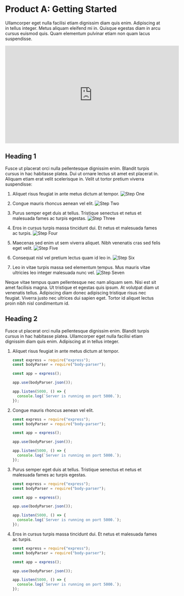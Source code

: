 # Product A: Getting Started

Ullamcorper eget nulla facilisi etiam dignissim diam quis enim. Adipiscing at in tellus integer. Metus aliquam eleifend mi in. Quisque egestas diam in arcu cursus euismod quis. Quam elementum pulvinar etiam non quam lacus suspendisse. 

<iframe width="560" height="315" src="https://www.youtube.com/embed/NuNj75iE8KA" title="YouTube video player" frameborder="0" allow="accelerometer; autoplay; clipboard-write; encrypted-media; gyroscope; picture-in-picture; web-share" allowfullscreen></iframe>

## Heading 1

Fusce ut placerat orci nulla pellentesque dignissim enim. Blandit turpis cursus in hac habitasse platea. Dui ut ornare lectus sit amet est placerat in. Aliquam etiam erat velit scelerisque in. Velit ut tortor pretium viverra suspendisse:

1. Aliquet risus feugiat in ante metus dictum at tempor.
   ![Step One](https://placehold.co/300/png)

2. Congue mauris rhoncus aenean vel elit.
   ![Step Two](https://placehold.co/300/png)

3. Purus semper eget duis at tellus. Tristique senectus et netus et malesuada fames ac turpis egestas.
   ![Step Three](https://placehold.co/300/png)

4. Eros in cursus turpis massa tincidunt dui. Et netus et malesuada fames ac turpis.
   ![Step Four](https://placehold.co/300/png)

5. Maecenas sed enim ut sem viverra aliquet. Nibh venenatis cras sed felis eget velit.
   ![Step Five](https://placehold.co/300/png)

6. Consequat nisl vel pretium lectus quam id leo in.
   ![Step Six](https://placehold.co/300/png)

7. Leo in vitae turpis massa sed elementum tempus. Mus mauris vitae ultricies leo integer malesuada nunc vel. 
   ![Step Seven](https://placehold.co/300/png)



Neque vitae tempus quam pellentesque nec nam aliquam sem. Nisi est sit amet facilisis magna. Ut tristique et egestas quis ipsum. At volutpat diam ut venenatis tellus. Adipiscing diam donec adipiscing tristique risus nec feugiat. Viverra justo nec ultrices dui sapien eget. Tortor id aliquet lectus proin nibh nisl condimentum id.

## Heading 2

Fusce ut placerat orci nulla pellentesque dignissim enim. Blandit turpis cursus in hac habitasse platea. Ullamcorper eget nulla facilisi etiam dignissim diam quis enim. Adipiscing at in tellus integer. 

1. Aliquet risus feugiat in ante metus dictum at tempor.
   ```javascript
   const express = require("express");
   const bodyParser = require("body-parser");
   
   const app = express();

   app.use(bodyParser.json());

   app.listen(5000, () => {
     console.log(`Server is running on port 5000.`);
   });
   ```

2. Congue mauris rhoncus aenean vel elit.
   ```javascript
   const express = require("express");
   const bodyParser = require("body-parser");
   
   const app = express();

   app.use(bodyParser.json());

   app.listen(5000, () => {
     console.log(`Server is running on port 5000.`);
   });
   ```

3. Purus semper eget duis at tellus. Tristique senectus et netus et malesuada fames ac turpis egestas.
   ```javascript
   const express = require("express");
   const bodyParser = require("body-parser");
   
   const app = express();

   app.use(bodyParser.json());

   app.listen(5000, () => {
     console.log(`Server is running on port 5000.`);
   });
   ```

4. Eros in cursus turpis massa tincidunt dui. Et netus et malesuada fames ac turpis.
   ```javascript
   const express = require("express");
   const bodyParser = require("body-parser");
   
   const app = express();

   app.use(bodyParser.json());

   app.listen(5000, () => {
     console.log(`Server is running on port 5000.`);
   });
   ```